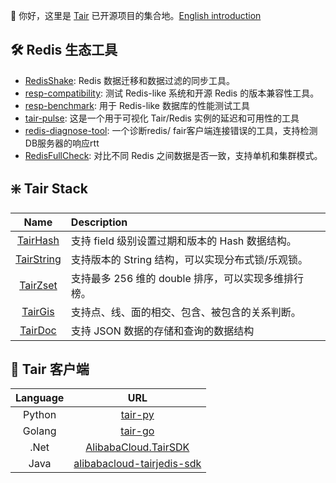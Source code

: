 :wave: 你好，这里是 [Tair](https://help.aliyun.com/document_detail/441340.htm) 已开源项目的集合地。[English introduction](https://github.com/tair-opensource/.github/blob/main/profile/README.md)

## :hammer_and_wrench: Redis 生态工具

- [RedisShake](https://github.com/tair-opensource/RedisShake): Redis 数据迁移和数据过滤的同步工具。
- [resp-compatibility](https://github.com/tair-opensource/resp-compatibility): 测试 Redis-like 系统和开源 Redis 的版本兼容性工具。
- [resp-benchmark](https://github.com/tair-opensource/resp-benchmark): 用于 Redis-like 数据库的性能测试工具
- [tair-pulse](./tair-pulse): 这是一个用于可视化 Tair/Redis 实例的延迟和可用性的工具
- [redis-diagnose-tool](https://github.com/tair-opensource/tair-tools/tree/main/redis-diagnose-tool):	一个诊断redis/ fair客户端连接错误的工具，支持检测DB服务器的响应rtt
- [RedisFullCheck](https://github.com/alibaba/RedisFullCheck): 对比不同 Redis 之间数据是否一致，支持单机和集群模式。


## :sparkle: Tair Stack

| Name | Description |
|:-----:|:-----------|
|[TairHash](https://github.com/tair-opensource/TairHash)|支持 field 级别设置过期和版本的 Hash 数据结构。|
|[TairString](https://github.com/tair-opensource/TairString)|支持版本的 String 结构，可以实现分布式锁/乐观锁。|
|[TairZset](https://github.com/tair-opensource/TairZset)|支持最多 256 维的 double 排序，可以实现多维排行榜。|
|[TairGis](https://github.com/tair-opensource/TairGis)|支持点、线、面的相交、包含、被包含的关系判断。|
|[TairDoc](https://github.com/tair-opensource/TairDoc)|支持 JSON 数据的存储和查询的数据结构|

## :link: Tair 客户端

| Language | URL |
|:-----:|:-----------:|
|Python|[tair-py](https://github.com/tair-opensource/tair-py)|
|Golang|[tair-go](https://github.com/tair-opensource/tair-go)|
|.Net|[AlibabaCloud.TairSDK](https://github.com/tair-opensource/AlibabaCloud.TairSDK)|
|Java|[alibabacloud-tairjedis-sdk](https://github.com/tair-opensource/alibabacloud-tairjedis-sdk)|

